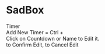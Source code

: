 # SadBox

Timer  
  Add New Timer = Ctrl + <Enter>  
  Click on Countdown or Name to Edit it.  
  <Enter> to Confirm Edit, <Esc> to Cancel Edit  
